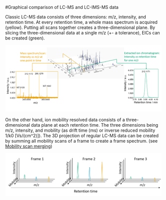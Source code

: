 #Graphical comparison of LC-MS and LC-IMS-MS data

Classic LC-MS data consists of three dimensions: m/z, intensity, and retention time. At every
retention time, a whole mass spectrum is acquired (yellow). Putting all scans together creates a
three-dimensional plane. By slicing the three-dimensional data at a single m/z (+- a tolerance),
EICs can be created (green).

![lcmsdata](lcmsdataformat.png)

On the other hand, ion mobility resolved data consists of a three-dimensional data plane at each
retention time. The three dimensions being m/z, intensity, and mobility (as drift time (ms) or
inverse reduced mobility 1/k0 [Vs/(cm^2)]). The 3D projection of regular LC-MS data can be created
by summing all mobility scans of a frame to create a frame spectrum.
(see [Mobility scan merging](../../module_docs/featdet_mobility_scan_merging/mobility-scan-merging.md))

![lcimsmsdata](lcimsmsdataformat.png)
